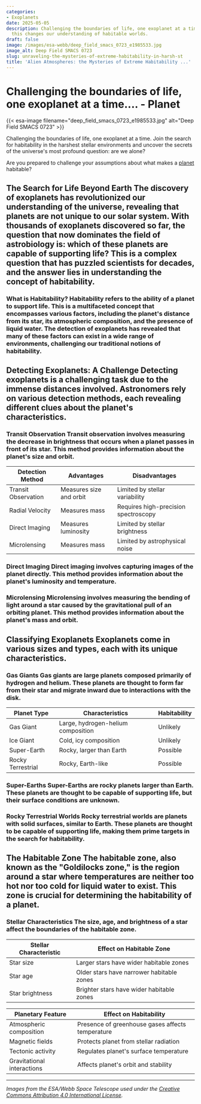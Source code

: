 ```yaml
---
categories:
- Exoplanets
date: 2025-05-05
description: Challenging the boundaries of life, one exoplanet at a time. Learn how
  this changes our understanding of habitable worlds.
draft: false
image: /images/esa-webb/deep_field_smacs_0723_e1985533.jpg
image_alt: Deep Field SMACS 0723
slug: unraveling-the-mysteries-of-extreme-habitability-in-harsh-st
title: 'Alien Atmospheres: the Mysteries of Extreme Habitability ...'
---
```


# Challenging the boundaries of life, one exoplanet at a time.... - Planet
{{< esa-image filename="deep_field_smacs_0723_e1985533.jpg" alt="Deep Field SMACS 0723" >}}



Challenging the boundaries of life, one exoplanet at a time. Join the search for habitability in the harshest stellar environments and uncover the secrets of the universe's most profound question: are we alone?

Are you prepared to challenge your assumptions about what makes a [planet](/blog/exoplanets-in-the-habitable-zone-a-new-era-in-the-search-for) habitable?

 ## The Search for Life Beyond Earth The discovery of exoplanets has revolutionized our understanding of the universe, revealing that planets are not unique to our solar system. With thousands of exoplanets discovered so far, the question that now dominates the field of astrobiology is: which of these planets are capable of supporting life? This is a complex question that has puzzled scientists for decades, and the answer lies in understanding the concept of habitability.

 ### What is Habitability? Habitability refers to the ability of a planet to support life. This is a multifaceted concept that encompasses various factors, including the planet's distance from its star, its atmospheric composition, and the presence of liquid water. The detection of exoplanets has revealed that many of these factors can exist in a wide range of environments, challenging our traditional notions of habitability.

 ## Detecting Exoplanets: A Challenge Detecting exoplanets is a challenging task due to the immense distances involved. Astronomers rely on various detection methods, each revealing different clues about the planet's characteristics.

 ### Transit Observation Transit observation involves measuring the decrease in brightness that occurs when a planet passes in front of its star. This method provides information about the planet's size and orbit.

 | Detection Method | Advantages | Disadvantages |
| --- | --- | --- |
| Transit Observation | Measures size and orbit | Limited by stellar variability |
| Radial Velocity | Measures mass | Requires high-precision spectroscopy |
| Direct Imaging | Measures luminosity | Limited by stellar brightness |
| Microlensing | Measures mass | Limited by astrophysical noise | ### Radial Velocity Radial velocity involves measuring the star's wobble caused by the gravitational pull of an orbiting planet. This method provides information about the planet's mass and orbit.

 ### Direct Imaging Direct imaging involves capturing images of the planet directly. This method provides information about the planet's luminosity and temperature.

 ### Microlensing Microlensing involves measuring the bending of light around a star caused by the gravitational pull of an orbiting planet. This method provides information about the planet's mass and orbit.

 ## Classifying Exoplanets Exoplanets come in various sizes and types, each with its unique characteristics.

 ### Gas Giants Gas giants are large planets composed primarily of hydrogen and helium. These planets are thought to form far from their star and migrate inward due to interactions with the disk.

 | Planet Type | Characteristics | Habitability |
| --- | --- | --- |
| Gas Giant | Large, hydrogen-helium composition | Unlikely |
| Ice Giant | Cold, icy composition | Unlikely |
| Super-Earth | Rocky, larger than Earth | Possible |
| Rocky Terrestrial | Rocky, Earth-like | Possible | ### Ice Giants Ice giants are large planets composed primarily of water, ammonia, and methane ices. These planets are thought to form far from their star and migrate inward due to interactions with the disk.

 ### Super-Earths Super-Earths are rocky planets larger than Earth. These planets are thought to be capable of supporting life, but their surface conditions are unknown.

 ### Rocky Terrestrial Worlds Rocky terrestrial worlds are planets with solid surfaces, similar to Earth. These planets are thought to be capable of supporting life, making them prime targets in the search for habitability.

 ## The Habitable Zone The habitable zone, also known as the "Goldilocks zone," is the region around a star where temperatures are neither too hot nor too cold for liquid water to exist. This zone is crucial for determining the habitability of a planet.

 ### Stellar Characteristics The size, age, and brightness of a star affect the boundaries of the habitable zone.

 | Stellar Characteristic | Effect on Habitable Zone |
| --- | --- |
| Star size | Larger stars have wider habitable zones |
| Star age | Older stars have narrower habitable zones |
| Star brightness | Brighter stars have wider habitable zones | ### Planetary Features Planetary features, such as atmospheric composition, magnetic fields, tectonic activity, and gravitational interactions, also affect the habitability of a planet.

 | Planetary Feature | Effect on Habitability |
| --- | --- |
| Atmospheric composition | Presence of greenhouse gases affects temperature |
| Magnetic fields | Protects planet from stellar radiation |
| Tectonic activity | Regulates planet's surface temperature |
| Gravitational interactions | Affects planet's orbit and stability | ## Conclusion The search for life beyond Earth is an ongoing effort that continues to reveal the complexity of the universe. The detection of [exoplanets](/blog/the-cosmic-dance-of-exoplanets-and-habitable-zones) and [exoplanets](/blog/exoplanets-and-the-search-for-life-beyond-earth) and the study of their characteristics have challenged our traditional notions of habitability. As we continue to explore the vastness of space, we may uncover answers to some of humanity's most profound questions: Are we alone in the universe? What are the conditions necessary for life to emerge?

---

*Images from the ESA/Webb Space Telescope used under the [Creative Commons Attribution 4.0 International License](https://creativecommons.org/licenses/by/4.0).*